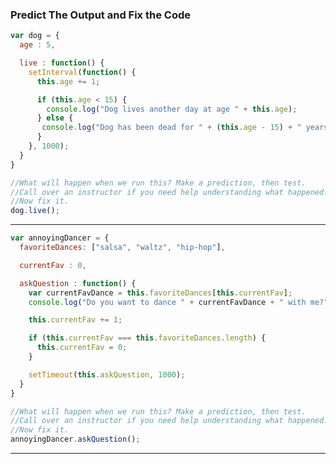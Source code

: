 ### Predict The Output and Fix the Code

```javascript
var dog = {
  age : 5,

  live : function() {
    setInterval(function() {
      this.age += 1;

      if (this.age < 15) {
        console.log("Dog lives another day at age " + this.age);
      } else {
       console.log("Dog has been dead for " + (this.age - 15) + " years");
      }
    }, 1000);
  }
}

//What will happen when we run this? Make a prediction, then test.
//Call over an instructor if you need help understanding what happened.
//Now fix it.
dog.live();
```
---------------------------------------------------------------------------
```javascript
var annoyingDancer = {
  favoriteDances: ["salsa", "waltz", "hip-hop"],

  currentFav : 0,

  askQuestion : function() {
    var currentFavDance = this.favoriteDances[this.currentFav];
    console.log("Do you want to dance " + currentFavDance + " with me?");

    this.currentFav += 1;

    if (this.currentFav === this.favoriteDances.length) {
      this.currentFav = 0;
    }

    setTimeout(this.askQuestion, 1000);
  }
}

//What will happen when we run this? Make a prediction, then test.
//Call over an instructor if you need help understanding what happened.
//Now fix it.
annoyingDancer.askQuestion();
```
---------------------------------------------------------------------------
